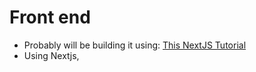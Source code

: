 # Front end

- Probably will be building it using: [This NextJS Tutorial](https://youtu.be/4mOkFXyxfsU)
- Using Nextjs, 


